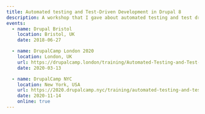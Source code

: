 ```yaml
---
title: Automated testing and Test-Driven Development in Drupal 8
description: A workshop that I gave about automated testing and test driven development in Drupal 8.
events:
  - name: Drupal Bristol
    location: Bristol, UK
    date: 2018-06-27

  - name: DrupalCamp London 2020
    location: London, UK
    url: https://drupalcamp.london/training/Automated-Testing-and-Test-Driven-Development-in-Drupal-8
    date: 2020-03-13

  - name: DrupalCamp NYC
    location: New York, USA
    url: https://2020.drupalcamp.nyc/training/automated-testing-and-test-driven-development-drupal-8
    date: 2020-11-14
    online: true
---
```

